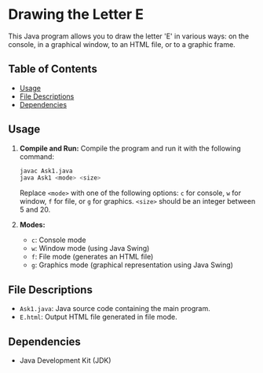 # Drawing the Letter E

This Java program allows you to draw the letter 'E' in various ways: on the console, in a graphical window, to an HTML file, or to a graphic frame.

## Table of Contents

- [Usage](#usage)
- [File Descriptions](#file-descriptions)
- [Dependencies](#dependencies)

## Usage

1. **Compile and Run:** Compile the program and run it with the following command:

    ```bash
    javac Ask1.java
    java Ask1 <mode> <size>
    ```

    Replace `<mode>` with one of the following options: `c` for console, `w` for window, `f` for file, or `g` for graphics. `<size>` should be an integer between 5 and 20.

2. **Modes:**
   - `c`: Console mode
   - `w`: Window mode (using Java Swing)
   - `f`: File mode (generates an HTML file)
   - `g`: Graphics mode (graphical representation using Java Swing)

## File Descriptions

- `Ask1.java`: Java source code containing the main program.
- `E.html`: Output HTML file generated in file mode.

## Dependencies

- Java Development Kit (JDK)
